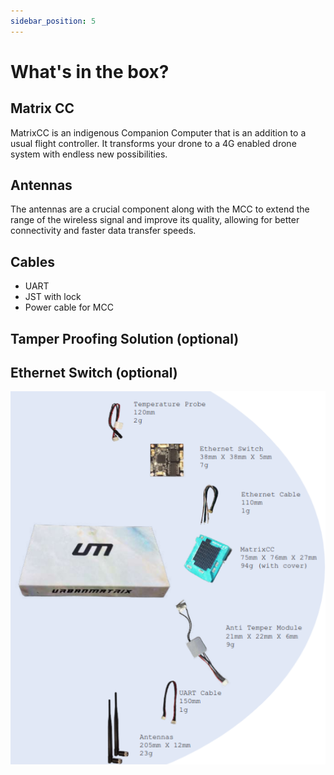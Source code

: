 ```yaml
---
sidebar_position: 5
---
```


# What's in the box?

## Matrix CC

MatrixCC is an indigenous Companion Computer that is an addition to a usual flight controller. It transforms your drone to a 4G enabled drone system with endless new possibilities.

## Antennas

The antennas are a crucial component along with the MCC to extend the range of the wireless signal and improve its quality, allowing for better connectivity and faster data transfer speeds. 

## Cables

 - UART
 - JST with lock
 - Power cable for MCC 

## Tamper Proofing Solution (optional)


## Ethernet Switch (optional)

![What's in the box](/docs/matrixcc/img/what's_in_the_box.png)



